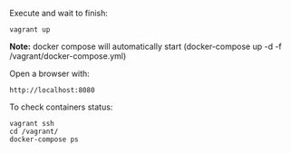 Execute and wait to finish:

    vagrant up

**Note:** docker compose will automatically start (docker-compose up -d -f /vagrant/docker-compose.yml)

Open a browser with:

    http://localhost:8080

To check containers status:

    vagrant ssh
    cd /vagrant/
    docker-compose ps